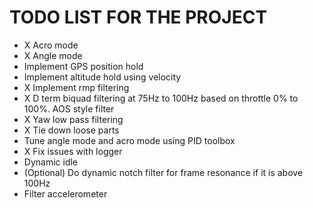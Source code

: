 # TODO LIST FOR THE PROJECT

* X Acro mode
* X Angle mode
* Implement GPS position hold
* Implement altitude hold using velocity
* X Implement rmp filtering
* X D term biquad filtering at 75Hz to 100Hz based on throttle 0% to 100%. AOS style filter
* X Yaw low pass filtering
* X Tie down loose parts
* Tune angle mode and acro mode using PID toolbox
* X Fix issues with logger
* Dynamic idle
* (Optional) Do dynamic notch filter for frame resonance if it is above 100Hz
* Filter accelerometer